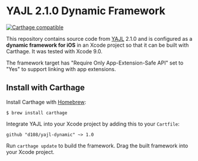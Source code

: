 # YAJL 2.1.0 Dynamic Framework

[![Carthage compatible](https://img.shields.io/badge/Carthage-compatible-4BC51D.svg?style=flat)](https://github.com/Carthage/Carthage)

This repository contains source code from [YAJL](https://github.com/lloyd/yajl) 2.1.0 and is configured as a **dynamic framework for iOS** in an Xcode project so that it can be built with Carthage. It was tested with Xcode 9.0.

The framework target has "Require Only App-Extension-Safe API" set to "Yes" to support linking with app extensions.

## Install with Carthage

Install Carthage with [Homebrew](https://brew.sh):

    $ brew install carthage

Integrate YAJL into your Xcode project by adding this to your `Cartfile`:

    github "d108/yajl-dynamic" ~> 1.0

Run `carthage update` to build the framework. Drag the built framework into
your Xcode project.
